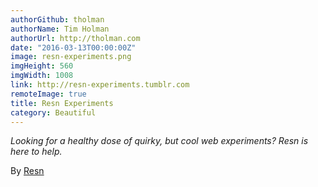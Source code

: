 ```yaml
---
authorGithub: tholman
authorName: Tim Holman
authorUrl: http://tholman.com
date: "2016-03-13T00:00:00Z"
image: resn-experiments.png
imgHeight: 560
imgWidth: 1008
link: http://resn-experiments.tumblr.com
remoteImage: true
title: Resn Experiments
category: Beautiful
---
```


_Looking for a healthy dose of quirky, but cool web experiments? Resn is here to help._

By [Resn](http://placeholder.resn.co.nz)
